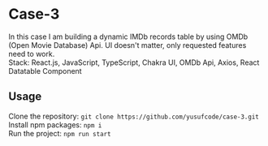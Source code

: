# Case-3

In this case I am building a dynamic IMDb records table by using OMDb (Open Movie Database) Api. UI doesn't matter, only requested features need to work.\
Stack: React.js, JavaScript, TypeScript, Chakra UI, OMDb Api, Axios, React Datatable Component

## Usage

Clone the repository: `git clone https://github.com/yusufcode/case-3.git`\
Install npm packages: `npm i`\
Run the project: `npm run start`